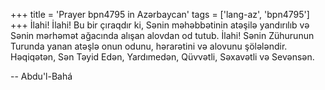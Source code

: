 +++
title = 'Prayer bpn4795 in Azərbaycan'
tags = ['lang-az', 'bpn4795']
+++
İlahi! İlahi! Bu bir çıraqdır ki, Sənin məhəbbətinin atəşilə yandırılıb və Sənin mərhəmət ağacında alışan alovdan od tutub. İlahi! Sənin Zühurunun Turunda yanan atəşlə onun odunu, hərarətini və alovunu şölələndir. Həqiqətən, Sən Təyid Edən, Yardımedən, Qüvvətli, Səxavətli və Sevənsən.

-- Abdu'l-Bahá
